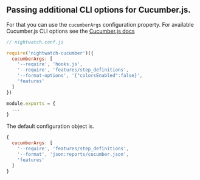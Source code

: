 ## Passing additional CLI options for Cucumber.js.

For that you can use the `cucumberArgs` configuration property. For available Cucumber.js CLI options see the [Cucumber.js docs](https://github.com/cucumber/cucumber-js/blob/master/docs/cli.md)

```javascript
// nightwatch.conf.js

require('nightwatch-cucumber')({
  cucumberArgs: [
    '--require', 'hooks.js',
    '--require', 'features/step_definitions',
    '--format-options', '{"colorsEnabled":false}',
    'features'
  ]
})

module.exports = {
  ...
}
```

The default configuration object is.
```javascript
{
  cucumberArgs: [
    '--require', 'features/step_definitions',
    '--format', 'json:reports/cucumber.json',
    'features'
  ]
}
```
